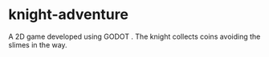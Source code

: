 # knight-adventure
 A 2D game developed using GODOT . The knight collects coins avoiding the slimes in the way.
